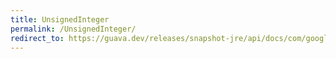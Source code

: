 ```yaml
---
title: UnsignedInteger
permalink: /UnsignedInteger/
redirect_to: https://guava.dev/releases/snapshot-jre/api/docs/com/google/common/primitives/UnsignedInteger.html
---
```

